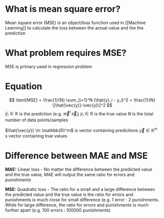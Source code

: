 # What is mean square error?
Mean square error (MSE) is an object/loss function used in [[Machine Learning]] to calculate the loss between the actual value and the the prediction

# What problem requires MSE?
MSE is primary used in regression problem

# Equation
$$
\text{MSE} = \frac{1}{N} \sum_{i=1}^N (\hat{y}_i - y_i)^2 = \frac{1}{N} \|\hat{\vec{y}}-\vec{y}\|^2
$$
$\hat{y}_i \in \mathbb{R}$ is the prediction (e.g. $\vec{w}^\intercal \vec{x}_i$)
$y_i \in \mathbb{R}$ is the true value
$N$ is the total number of data points/samples

$\hat{\vec{y}} \in \mathbb{R}^m$ is vector containing predictions
$\vec{y}  \in \mathbb{R}^m$ s vector containing true values

# Difference between MAE and MSE
**MAE:** Linear loss - No matter the difference between the predicted value and the true value, MAE will output the same ratio for errors and punishments

**MSE:** Quadratic loss - The ratio for a small and a large difference between the predicted value and the true value is the ratio for errors and punishments is much close for small difference (e.g. 1 error : 2 punishments. While for large difference, the ratio for errors and punishments is much further apart (e.g. 100 errors : 100000 punishments)